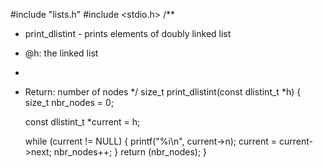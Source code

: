 #include "lists.h"
#include <stdio.h>
/**
* print_dlistint - prints elements of doubly linked list
* @h: the linked list
*
* Return: number of nodes
*/
size_t print_dlistint(const dlistint_t *h)
{
	size_t nbr_nodes = 0;

	const dlistint_t *current = h;

	while (current != NULL)
	{
		printf("%i\n", current->n);
		current = current->next;
		nbr_nodes++;
	}
	return (nbr_nodes);
}
